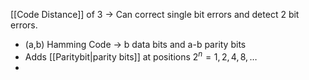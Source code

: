 [[Code Distance]] of 3 -> Can correct single bit errors and detect 2 bit errors.

- (a,b) Hamming Code -> b data bits and a-b parity bits
- Adds [[Paritybit|parity bits]] at positions $2^n = 1, 2, 4, 8, \dots$
- 